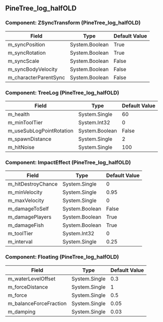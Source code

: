 ## PineTree_log_halfOLD

### Component: ZSyncTransform (PineTree_log_halfOLD)

|Field|Type|Default Value|
|---|---|---|
|m_syncPosition|System.Boolean|True|
|m_syncRotation|System.Boolean|True|
|m_syncScale|System.Boolean|False|
|m_syncBodyVelocity|System.Boolean|False|
|m_characterParentSync|System.Boolean|False|

### Component: TreeLog (PineTree_log_halfOLD)

|Field|Type|Default Value|
|---|---|---|
|m_health|System.Single|60|
|m_minToolTier|System.Int32|0|
|m_useSubLogPointRotation|System.Boolean|False|
|m_spawnDistance|System.Single|2|
|m_hitNoise|System.Single|100|

### Component: ImpactEffect (PineTree_log_halfOLD)

|Field|Type|Default Value|
|---|---|---|
|m_hitDestroyChance|System.Single|0|
|m_minVelocity|System.Single|0.95|
|m_maxVelocity|System.Single|0|
|m_damageToSelf|System.Boolean|False|
|m_damagePlayers|System.Boolean|True|
|m_damageFish|System.Boolean|True|
|m_toolTier|System.Int32|0|
|m_interval|System.Single|0.25|

### Component: Floating (PineTree_log_halfOLD)

|Field|Type|Default Value|
|---|---|---|
|m_waterLevelOffset|System.Single|0.3|
|m_forceDistance|System.Single|1|
|m_force|System.Single|0.5|
|m_balanceForceFraction|System.Single|0.05|
|m_damping|System.Single|0.03|

